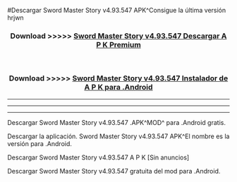 #Descargar Sword Master Story v4.93.547  APK^Consigue la última versión hrjwn



<div align="center">
<h3>Download >>>>> <a href="https://es-sites.web.app/?es= Sword Master Story v4.93.547 ">Sword Master Story v4.93.547  Descargar A P K Premium</a></h3><br>

<h3>Download >>>>> <a href="https://es-sites.web.app/?es= Sword Master Story v4.93.547 ">Sword Master Story v4.93.547  Instalador de A P K para .Android</a></h3>
</div>


----------------------------------------------------------

----------------------------------------------------------

----------------------------------------------------------

Descargar Sword Master Story v4.93.547  .APK^MOD^ para .Android gratis.

Descargar la aplicación. Sword Master Story v4.93.547  APK^El nombre es la versión para .Android.

Descargar Sword Master Story v4.93.547  A P K [Sin anuncios]

Descargar Sword Master Story v4.93.547  gratuita del mod para .Android.